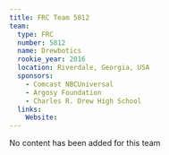 ```yaml
---
title: FRC Team 5812
team:
  type: FRC
  number: 5812
  name: Drewbotics
  rookie_year: 2016
  location: Riverdale, Georgia, USA
  sponsors:
    - Comcast NBCUniversal
    - Argosy Foundation
    - Charles R. Drew High School
  links:
    Website: 
---
```

No content has been added for this team